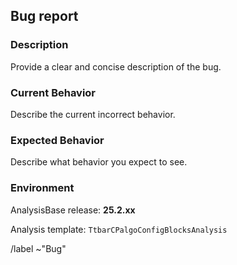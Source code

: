 ## Bug report

### Description

Provide a clear and concise description of the bug.

### Current Behavior

Describe the current incorrect behavior.

### Expected Behavior

Describe what behavior you expect to see.

### Environment

AnalysisBase release: **25.2.xx**

Analysis template: `TtbarCPalgoConfigBlocksAnalysis`

/label ~"Bug"